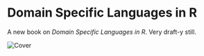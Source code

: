 # Domain Specific Languages in R

A new book on *Domain Specific Languages in R*. Very draft-y still.

![Cover](cover.png)

